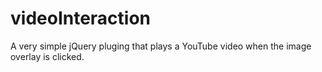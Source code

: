 videoInteraction
================

A very simple jQuery pluging that plays a YouTube video when the image overlay is clicked.
